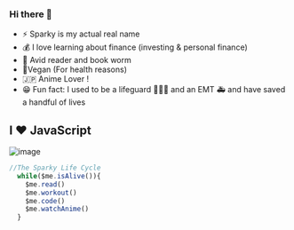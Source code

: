 ### Hi there 👋

- ⚡️ Sparky is my actual real name
- 💰 I love learning about finance (investing & personal finance)
- 📖 Avid reader and book worm
- 🥕Vegan (For health reasons)
- 🇯🇵 Anime Lover !
- 😁 Fun fact: I used to be a lifeguard 🏊🏾‍♂️  and an EMT 🚑   and have saved a handful of lives


## I ❤️ JavaScript
![image](https://i.pinimg.com/originals/c1/2b/e2/c12be2a6c799b2f87a58bbb933315971.gif)

``` JavaScript
//The Sparky Life Cycle
  while($me.isAlive()){
    $me.read()
    $me.workout()
    $me.code()
    $me.watchAnime()
  }
```
